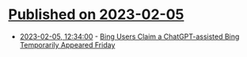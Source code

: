 # [Published on 2023-02-05](index.md)

* [2023-02-05, 12:34:00](https://slashdot.org/story/23/02/05/0312203/bing-users-claim-a-chatgpt-assisted-bing-temporarily-appeared-friday?utm_source=rss1.0mainlinkanon&utm_medium=feed) - [Bing Users Claim a ChatGPT-assisted Bing Temporarily Appeared Friday ](https://slashdot.org/story/23/02/05/0312203/bing-users-claim-a-chatgpt-assisted-bing-temporarily-appeared-friday?utm_source=rss1.0mainlinkanon&utm_medium=feed)
